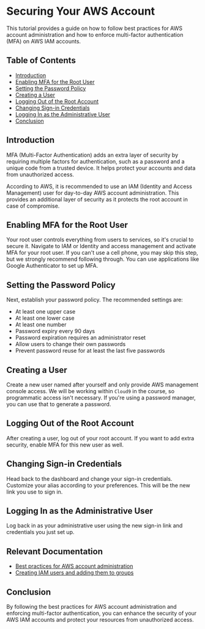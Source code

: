 # Securing Your AWS Account

This tutorial provides a guide on how to follow best practices for AWS account administration and how to enforce multi-factor authentication (MFA) on AWS IAM accounts.

## Table of Contents

- [Introduction](#introduction)
- [Enabling MFA for the Root User](#enabling-mfa-for-the-root-user)
- [Setting the Password Policy](#setting-the-password-policy)
- [Creating a User](#creating-a-user)
- [Logging Out of the Root Account](#logging-out-of-the-root-account)
- [Changing Sign-in Credentials](#changing-sign-in-credentials)
- [Logging In as the Administrative User](#logging-in-as-the-administrative-user)
- [Conclusion](#conclusion)

## Introduction

MFA (Multi-Factor Authentication) adds an extra layer of security by requiring multiple factors for authentication, such as a password and a unique code from a trusted device. It helps protect your accounts and data from unauthorized access.

According to AWS, it is recommended to use an IAM (Identity and Access Management) user for day-to-day AWS account administration. This provides an additional layer of security as it protects the root account in case of compromise.

## Enabling MFA for the Root User

Your root user controls everything from users to services, so it's crucial to secure it. Navigate to IAM or Identity and access management and activate MFA for your root user. If you can't use a cell phone, you may skip this step, but we strongly recommend following through. You can use applications like Google Authenticator to set up MFA.

## Setting the Password Policy

Next, establish your password policy. The recommended settings are:

- At least one upper case
- At least one lower case
- At least one number
- Password expiry every 90 days
- Password expiration requires an administrator reset
- Allow users to change their own passwords
- Prevent password reuse for at least the last five passwords

## Creating a User

Create a new user named after yourself and only provide AWS management console access. We will be working within `Cloud9` in the course, so programmatic access isn't necessary. If you're using a password manager, you can use that to generate a password.

## Logging Out of the Root Account

After creating a user, log out of your root account. If you want to add extra security, enable MFA for this new user as well.

## Changing Sign-in Credentials

Head back to the dashboard and change your sign-in credentials. Customize your alias according to your preferences. This will be the new link you use to sign in.

## Logging In as the Administrative User

Log back in as your administrative user using the new sign-in link and credentials you just set up.

## Relevant Documentation

- [Best practices for AWS account administration](https://docs.aws.amazon.com/IAM/latest/UserGuide/best-practices.html)
- [Creating IAM users and adding them to groups](https://docs.aws.amazon.com/IAM/latest/UserGuide/id_users_create.html)

## Conclusion

By following the best practices for AWS account administration and enforcing multi-factor authentication, you can enhance the security of your AWS IAM accounts and protect your resources from unauthorized access.